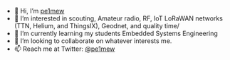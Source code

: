 - 👋 Hi, I’m [pe1mew](http://pe1mew.nl)
- 👀 I’m interested in scouting, Amateur radio, RF, IoT LoRaWAN networks (TTN, Helium, and ThingsIX), Geodnet, and quality time/
- 🌱 I’m currently learning my students Embedded Systems Engineering
- 💞️ I’m looking to collaborate on whatever interests me.
- 📫 Reach me at Twitter: [@pe1mew](https://twitter.com/pe1mew)

<!---
pe1mew/pe1mew is a ✨ special ✨ repository because its `README.md` (this file) appears on your GitHub profile.
You can click the Preview link to take a look at your changes.
--->
